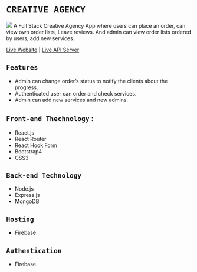 # `CREATIVE AGENCY`
![](blob/master/src/images/Screenshot.png)
A Full Stack Creative Agency App where users can place an order, can view own order lists, Leave reviews. And admin can view order lists ordered by users, add new services. 

[Live Website](https://creative-agency-35c16.firebaseapp.com/) | [Live API Server](https://desolate-oasis-15440.herokuapp.com/)

## `Features`
* Admin can change order’s status to notify the clients about the
progress.
* Authenticated user can order and check services.
*  Admin can add new services and new admins.

## `Front-end Thechnology` :
* React.js
* React Router
* React Hook Form
* Bootstrap4
* CSS3

## `Back-end Technology`
* Node.js
* Express.js
* MongoDB

## `Hosting`
* Firebase

## `Authentication`
* Firebase 

